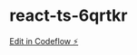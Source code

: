 # react-ts-6qrtkr

[Edit in Codeflow ⚡️](https://stackblitz.com/~/github.com/ivorpad/react-ts-6qrtkr)